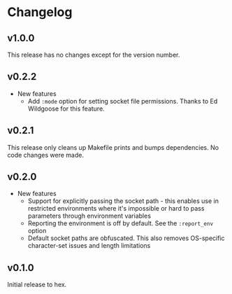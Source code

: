 # Changelog

## v1.0.0

This release has no changes except for the version number.

## v0.2.2

* New features
  * Add `:mode` option for setting socket file permissions. Thanks to Ed
    Wildgoose for this feature.

## v0.2.1

This release only cleans up Makefile prints and bumps dependencies. No code
changes were made.

## v0.2.0

* New features
  * Support for explicitly passing the socket path - this enables use in
    restricted environments where it's impossible or hard to pass parameters
    through environment variables
  * Reporting the environment is off by default. See the `:report_env` option
  * Default socket paths are obfuscated. This also removes OS-specific
    character-set issues and length limitations

## v0.1.0

Initial release to hex.
